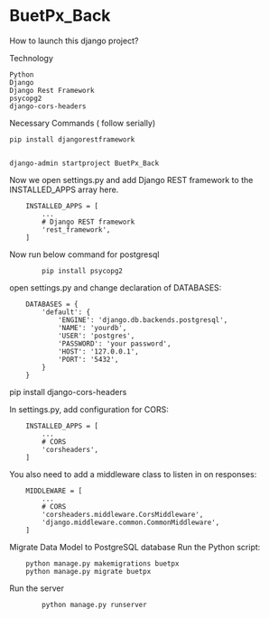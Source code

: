 # BuetPx_Back

How to launch this django project?

Technology

	Python 
	Django 
	Django Rest Framework
	psycopg2 
	django-cors-headers 


Necessary Commands ( follow serially)

	pip install djangorestframework


	django-admin startproject BuetPx_Back

Now we open settings.py and add Django REST framework to the INSTALLED_APPS array here.

		INSTALLED_APPS = [
			...
			# Django REST framework 
			'rest_framework',
		]
		
Now run below command for postgresql
		
			pip install psycopg2

			
open settings.py and change declaration of DATABASES:

		DATABASES = {
			'default': {
				'ENGINE': 'django.db.backends.postgresql',
				'NAME': 'yourdb',
				'USER': 'postgres',
				'PASSWORD': 'your password',
				'HOST': '127.0.0.1',
				'PORT': '5432',
			}
		}
		
		
pip install django-cors-headers

In settings.py, add configuration for CORS:

		INSTALLED_APPS = [
			...
			# CORS
			'corsheaders',
		]
		
You also need to add a middleware class to listen in on responses:

		MIDDLEWARE = [
			...
			# CORS
			'corsheaders.middleware.CorsMiddleware',
			'django.middleware.common.CommonMiddleware',
		]

Migrate Data Model to PostgreSQL database
Run the Python script: 
		
		python manage.py makemigrations buetpx
		python manage.py migrate buetpx
 
 Run the server

			python manage.py runserver
